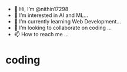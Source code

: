 - 👋 Hi, I’m @nithin17298
- 👀 I’m interested in  AI and ML...
- 🌱 I’m currently learning Web Development...
- 💞️ I’m looking to collaborate on coding ...
- 📫 How to reach me ...

<!---
nithin17298/nithin17298 is a ✨ special ✨ repository because its `README.md` (this file) appears on your GitHub profile.
You can click the Preview link to take a look at your changes.
--->
# coding